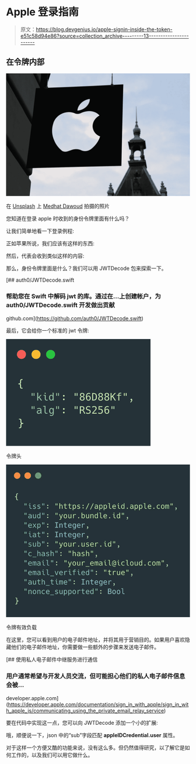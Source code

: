 # Apple 登录指南

> 原文：<https://blog.devgenius.io/apple-signin-inside-the-token-e51c58d94e86?source=collection_archive---------13----------------------->

## 在令牌内部

![](img/7546e2ea9ee106eda494e7ed0f6654c9.png)

在 [Unsplash](https://unsplash.com?utm_source=medium&utm_medium=referral) 上 [Medhat Dawoud](https://unsplash.com/@medhatdawoud?utm_source=medium&utm_medium=referral) 拍摄的照片

您知道在登录 apple 时收到的身份令牌里面有什么吗？

让我们简单地看一下登录例程:

正如苹果所说，我们应该有这样的东西:

然后，代表会收到类似这样的内容:

那么，身份令牌里面是什么？我们可以用 JWTDecode 包来探索一下。

[](https://github.com/auth0/JWTDecode.swift) [## auth0/JWTDecode.swift

### 帮助您在 Swift 中解码 jwt 的库。通过在…上创建帐户，为 auth0/JWTDecode.swift 开发做出贡献

github.com](https://github.com/auth0/JWTDecode.swift) 

最后，它会给你一个标准的 jwt 令牌:

![](img/7e8bd9185b52527787979aa51352e2a5.png)

令牌头

![](img/564e34ab8ae035334bccf73bef6b2fd3.png)

令牌有效负载

在这里，您可以看到用户的电子邮件地址，并将其用于营销目的。如果用户喜欢隐藏他们的电子邮件地址，你需要做一些额外的步骤来发送电子邮件。

 [## 使用私人电子邮件中继服务进行通信

### 用户通常希望与开发人员交流，但可能担心他们的私人电子邮件信息会被…

developer.apple.com](https://developer.apple.com/documentation/sign_in_with_apple/sign_in_with_apple_js/communicating_using_the_private_email_relay_service) 

要在代码中实现这一点，您可以向 JWTDecode 添加一个小的扩展:

哦，顺便说一下，json 中的“sub”字段匹配 **appleIDCredential.user** 属性。

对于这样一个方便又酷的功能来说，没有这么多。但仍然值得研究，以了解它是如何工作的，以及我们可以用它做什么。